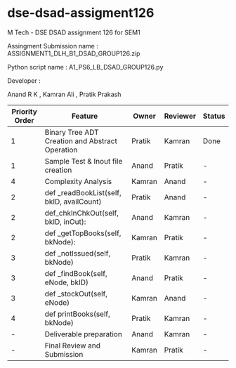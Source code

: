 # dse-dsad-assigment126
M Tech - DSE DSAD assignment 126 for SEM1

Assingment Submission name :  ASSIGNMENT1_DLH_B1_DSAD_GROUP126.zip 


Python script name : A1_PS6_LB_DSAD_GROUP126.py 

Developer :

Anand R K , Kamran Ali , Pratik Prakash

| Priority Order  | Feature |Owner |Reviewer |Status|
| ------------- | ------------- |------------- |------------- |------------- |
| 1  | Binary Tree ADT Creation and Abstract Operation  |Pratik  |Kamran  | Done |
| 1  | Sample Test & Inout file creation  |Anand  |Pratik  |-  |
| 4  | Complexity Analysis  |Kamran  |Anand  |-  |
| 2  | def _readBookList(self, bkID, availCount)  |Pratik  |Anand  |-  |
| 2  | def_chkInChkOut(self, bkID, inOut):   |Anand  |Kamran  |-  |
| 2  | def _getTopBooks(self, bkNode):  |Kamran  |Pratik  |-  |
| 3  | def _notIssued(self, bkNode)  |Pratik  |Kamran  |-  |
| 3  | def _findBook(self, eNode, bkID)   |Anand  |Pratik  |-  |
| 3  | def _stockOut(self, eNode)   |Kamran  |Anand  |-  |
| 4  | def printBooks(self, bkNode)  |Pratik  |Kamran  |-  |
| -  | Deliverable preparation  |Anand  |Kamran  |-  |
| -  | Final Review and Submission |Kamran  |Pratik  |-  |
